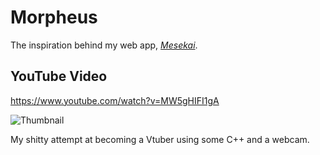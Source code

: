# Morpheus
The inspiration behind my web app, [*Mesekai*](https://github.com/Neleac/Mesekai).

## YouTube Video
https://www.youtube.com/watch?v=MW5gHIFI1gA

![Thumbnail](https://img.youtube.com/vi/MW5gHIFI1gA/0.jpg)

My shitty attempt at becoming a Vtuber using some C++ and a webcam.
